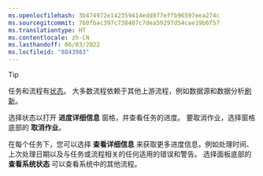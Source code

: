 ```yaml
---
ms.openlocfilehash: 3b474972e142359414edd8f7effb96597eea274c
ms.sourcegitcommit: 760fbac397c738407c7dea59297d54cae19b6f57
ms.translationtype: HT
ms.contentlocale: zh-CN
ms.lasthandoff: 06/03/2022
ms.locfileid: "8843983"
---
```

> [!TIP] 
> 任务和流程有[状态](../system.md#status-definitions)。 大多数流程依赖于其他上游流程，例如数据源和数据分析[刷新](../system.md#refresh-processes)。 
> 
> 选择状态以打开 **进度详细信息** 窗格，并查看任务的进度。 要取消作业，选择窗格底部的 **取消作业**。 
> 
> 在每个任务下，您可以选择 **查看详细信息** 来获取更多进度信息，例如处理时间、上次处理日期以及与任务或流程相关的任何适用的错误和警告。 选择面板底部的 **查看系统状态** 可以查看系统中的其他流程。